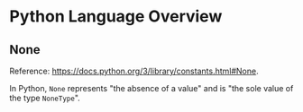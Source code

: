 # Python Language Overview

## None

Reference: https://docs.python.org/3/library/constants.html#None.

In Python, `None` represents "the absence of a value" and is "the sole value of the type `NoneType`".
